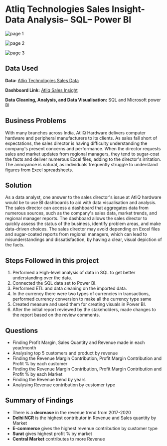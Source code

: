 # Atliq Technologies Sales Insight- Data Analysis– SQL– Power BI

![page 1](https://github.com/Amlanjyotilaha/portfolio_projects/assets/103643953/73396561-04d2-45e8-bf2a-a4321eccd45d)

![page 2](https://github.com/Amlanjyotilaha/portfolio_projects/assets/103643953/fb92086f-3874-48ba-816d-0e3f2827f463)

![page 3](https://github.com/Amlanjyotilaha/portfolio_projects/assets/103643953/bf0b8a9b-59aa-43b0-b78f-6b712f44dfaf)

## Data Used

**Data:** [Atliq Technologies Sales Data ](https://codebasics.io/resources/sales-insights-data-analysis-project)

**Dashboard Link:** [Atliq Sales Insight](https://app.powerbi.com/view?r=eyJrIjoiNjk5MmZhNWYtYzcwOS00ZDQ3LTg0NzktNjIxMTk3Mzk1ZTFiIiwidCI6ImRmODY3OWNkLWE4MGUtNDVkOC05OWFjLWM4M2VkN2ZmOTVhMCJ9)

**Data Cleaning, Analysis, and Data Visualisation:** SQL and Microsoft power BI 

## Business Problems

With many branches across India, AtliQ Hardware delivers computer hardware and peripheral manufacturers to its clients. As sales fall short of expectations, the sales director is having difficulty understanding the company's present concerns and performance. When the director requests sales and market updates from regional managers, they tend to sugar-coat the facts and deliver numerous Excel files, adding to the director's irritation. The annoyance is natural, as individuals frequently struggle to understand figures from Excel spreadsheets.

## Solution

As a data analyst, one answer to the sales director's issue at AtliQ hardware would be to use BI dashboards to aid with data visualisation and analysis. The sales director can access a dashboard that aggregates data from numerous sources, such as the company's sales data, market trends, and regional manager reports. The dashboard allows the sales director to quickly assess the status of the business, identify problem areas, and make data-driven choices.
The sales director may avoid depending on Excel files and sugar-coated reports from regional managers, which can lead to misunderstandings and dissatisfaction, by having a clear, visual depiction of the facts.

## Steps Followed in this project

1.	Performed a High-level analysis of data in SQL to get better understanding over the data.
2.	Connected the SQL data set to Power BI.
3.	Performed ETL and data cleaning on the imported data.
4.	In the currency there were two types of currencies in transactions, performed currency conversion to make all the currency type same
5.	Created measure and used them for creating visuals in Power BI.
6.	After the initial report reviewed by the stakeholders, made changes to the report based on the review comments.

## Questions

* Finding Profit Margin, Sales Quantity and Revenue made in each year/month
* Analysing top 5 customers and product by revenue
* Finding the Revenue Margin Contribution, Profit Margin Contribution and Profit % by each customer
* Finding the Revenue Margin Contribution, Profit Margin Contribution and Profit % by each Market
* Finding the Revenue trend by years
* Analysing Revenue contribution by customer type

## Summary of Findings

* There is a **decrease** in the revenue trend from 2017-2020
* **Delhi NCR** is the highest contributor in Revenue and Sales quantity by Market
* **E-commerce** gives the highest revenue contribution by customer type
* **Surat** gives highest profit % by market
* **Central Market** contributes to more Revenue


